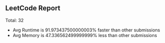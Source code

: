 ## LeetCode Report
Total:  32
* Avg Runtime is 91.973437500000003% faster than other submissions
* Avg Memory is 47.336562499999999% less than other submissions



